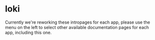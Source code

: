 # loki

Currently we're reworking these intropages for each app, please use the menu on the left to select other available documentation pages for each app, including this one.

